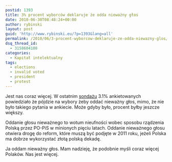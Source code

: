 ```yaml
---
postid: 1393
title: 3% procent wyborców deklaruje że odda nieważny głos
date: 2010-06-30T08:48:24+00:00
author: rybinski
layout: post
guid: 'http://www.rybinski.eu/?p=1393&lang=all'
permalink: /2010/06/3-procent-wyborcow-deklaruje-ze-odda-niewazny-glos/
dsq_thread_id:
  - 3158604108
categories:
  - Kapitał intelektualny
tags:
  - elections
  - invalid voted
  - president
  - protest
---
```

Jest nas coraz więcej. W ostatnim [sondażu](http://www.dziennik.pl/polityka/wybory-prezydenckie-2010/article636472/Nowosc_w_sondazach_Zaglosuje_ale_zle.html) 3.1% ankietowanych powiedziało że pójdzie na wybory żeby oddać nieważny głos, mimo, że nie było takiego pytania w ankiecie. Może gdyby było, procent byłby jeszcze większy.

Oddanie głosu nieważnego to wotum nieufności wobec sposobu rządzenia Polską przez PO-PiS w minionych pięciu latach. Oddanie nieważnego głosu otwiera drogę do reform, które muszą być podjęte w 2011 roku, jeżeli Polska ma dobrze wykorzystać złotą polską dekadę.

Ja oddam nieważny głos. Mam nadzieję, że podobnie myśli coraz więcej Polaków. Nas jest więcej.

